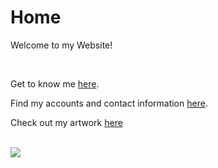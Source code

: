 <head>
  <link rel="shortcut icon" sizes="16x16 32x32 64x64" href="Favicon.jpg" type="image/x-icon" />
</head>

# Home
                                                                  
Welcome to my Website!

<br>
<p>Get to know me <a href="https://dantevasudevan.github.io/about">here</a>.</p>
<p>Find my accounts and contact information <a href="https://dantevasudevan.github.io/contact">here</a>.</p>
<p>Check out my artwork <a href="https://dantevasudevan.github.io/artwork">here</a></p>

<br>
<img src="https://4.bp.blogspot.com/-hVHMtkaxnr8/UckaaFt5AsI/AAAAAAAAAw4/3e8WNRXnXn8/s1600/87164e2d22008c2be.gif">
